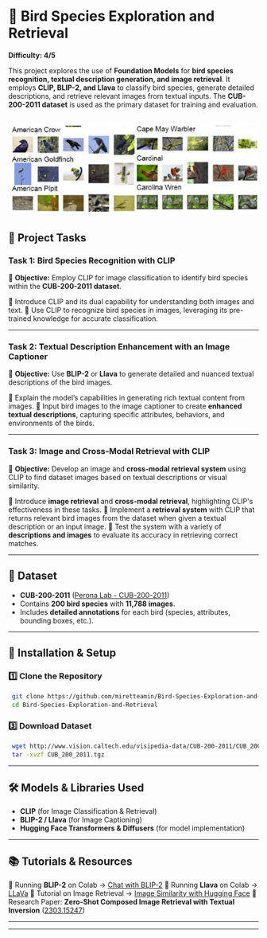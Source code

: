 # 🦜 Bird Species Exploration and Retrieval

**Difficulty: 4/5**

This project explores the use of **Foundation Models** for **bird species recognition, textual description generation, and image retrieval**. It employs **CLIP, BLIP-2, and Llava** to classify bird species, generate detailed descriptions, and retrieve relevant images from textual inputs. The **CUB-200-2011 dataset** is used as the primary dataset for training and evaluation.

![alt text](image.png)
---

## 🚀 Project Tasks

### **Task 1: Bird Species Recognition with CLIP**
📌 **Objective:** Employ CLIP for image classification to identify bird species within the **CUB-200-2011 dataset**.

🔹 Introduce CLIP and its dual capability for understanding both images and text.
🔹 Use CLIP to recognize bird species in images, leveraging its pre-trained knowledge for accurate classification.

---

### **Task 2: Textual Description Enhancement with an Image Captioner**
📌 **Objective:** Use **BLIP-2** or **Llava** to generate detailed and nuanced textual descriptions of the bird images.

🔹 Explain the model’s capabilities in generating rich textual content from images.
🔹 Input bird images to the image captioner to create **enhanced textual descriptions**, capturing specific attributes, behaviors, and environments of the birds.

---

### **Task 3: Image and Cross-Modal Retrieval with CLIP**
📌 **Objective:** Develop an image and **cross-modal retrieval system** using CLIP to find dataset images based on textual descriptions or visual similarity.

🔹 Introduce **image retrieval** and **cross-modal retrieval**, highlighting CLIP's effectiveness in these tasks.
🔹 Implement a **retrieval system** with CLIP that returns relevant bird images from the dataset when given a textual description or an input image.
🔹 Test the system with a variety of **descriptions and images** to evaluate its accuracy in retrieving correct matches.

---

## 📂 Dataset
- **CUB-200-2011** ([Perona Lab - CUB-200-2011](https://www.vision.caltech.edu/datasets/cub_200_2011/))
- Contains **200 bird species** with **11,788 images**.
- Includes **detailed annotations** for each bird (species, attributes, bounding boxes, etc.).

---

## 🔧 Installation & Setup

### **1️⃣ Clone the Repository**
```bash
 git clone https://github.com/miretteamin/Bird-Species-Exploration-and-Retrieval.git
 cd Bird-Species-Exploration-and-Retrieval
```

<!-- ### **2️⃣ Install Dependencies**
```bash
 pip install torch torchvision transformers diffusers datasets
``` -->

### **3️⃣ Download Dataset**
```bash
 wget http://www.vision.caltech.edu/visipedia-data/CUB-200-2011/CUB_200_2011.tgz
 tar -xvzf CUB_200_2011.tgz
```

---

## 🛠️ Models & Libraries Used

- **CLIP** (for Image Classification & Retrieval)
- **BLIP-2 / Llava** (for Image Captioning)
- **Hugging Face Transformers & Diffusers** (for model implementation)

---

## 📚 Tutorials & Resources

🔹 Running **BLIP-2** on Colab → [Chat with BLIP-2](https://huggingface.co/spaces/Salesforce/BLIP-2)
🔹 Running **Llava** on Colab → [LLaVa](https://github.com/haotian-liu/LLaVA)
🔹 Tutorial on Image Retrieval → [Image Similarity with Hugging Face](https://huggingface.co/blog/image-similarity)
🔹 Research Paper: **Zero-Shot Composed Image Retrieval with Textual Inversion** ([2303.15247](https://arxiv.org/abs/2303.15247))

---

<!-- ## 📌 Future Work
- Implement **text-to-image generation** using **Stable Diffusion** to reconstruct birds from descriptions.
- Fine-tune **CLIP on CUB-200-2011** for improved retrieval accuracy.
- Explore **GAN-based image enhancement** to refine generated images.

---

## 🤝 Contributing
Contributions are welcome! Feel free to submit **issues**, **pull requests**, or suggest improvements. -->

---

<!-- ## 📜 License
This project is licensed under the **MIT License**. -->
